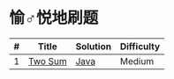# 愉♂悦地刷题


| # | Title | Solution | Difficulty |
|---| ----- | -------- | ---------- |
|1|[Two Sum](https://oj.leetcode.com/problems/two-sum/)| [Java](https://github.com/YunqiuXu/LeeeeeeetCode/blob/master/LC001_Two_Sum.java)|Medium|
